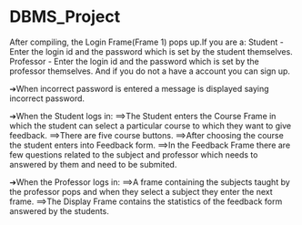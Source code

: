 # DBMS_Project
After compiling, the Login Frame(Frame 1) pops up.If you are a:
   Student - Enter the login id and the password which is set by the student themselves.
   Professor - Enter the login id and the password which is set by the professor themselves.
   And if you do not a have a account you can sign up.
  
 ➔When incorrect password is entered a message is displayed saying incorrect password.

   ➔When the Student logs in:
   ⟹The Student enters the Course Frame in which the student can select a particular course to which they want to give feedback.
   ⟹There are five course buttons.
   ⟹After choosing the course the student enters into Feedback form.
   ⟹In the Feedback Frame there are few questions related to the subject and professor which needs to answered by them and need to be submited.
   

   ➔When the Professor logs in:
   ⟹A frame containing the subjects taught by the professor pops and when they select a subject they enter the next frame.
   ⟹The Display Frame contains the statistics of the feedback form answered by the students.
